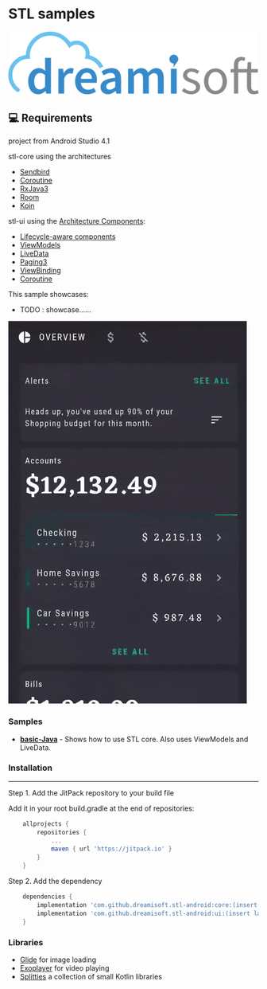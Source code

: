 # STL samples
<img src="screenshots/logo_dreami.png" alt="STL samples" width="1024" />


💻 Requirements
----------------
project from Android Studio 4.1


stl-core using the architectures
- [Sendbird](https://github.com/sendbird/Sendbird-Android)
- [Coroutine](https://developer.android.com/kotlin/coroutines)
- [RxJava3](https://github.com/ReactiveX/RxJava)
- [Room](https://developer.android.com/topic/libraries/architecture/room)
- [Koin](https://github.com/InsertKoinIO/koin)


stl-ui using the [Architecture Components](https://developer.android.com/arch):
- [Lifecycle-aware components](https://developer.android.com/topic/libraries/architecture/lifecycle)
- [ViewModels](https://developer.android.com/topic/libraries/architecture/viewmodel)
- [LiveData](https://developer.android.com/topic/libraries/architecture/livedata)
- [Paging3](https://developer.android.com/topic/libraries/architecture/paging/)
- [ViewBinding](https://developer.android.com/topic/libraries/view-binding)
- [Coroutine](https://developer.android.com/kotlin/coroutines)



This sample showcases:

* TODO : showcase......

<img src="screenshots/sample.gif"/>


### Samples

* **[basic-Java](https://github.com/dreamisoft/stl-android-sample/blob/master/basic-java)** - Shows how to use STL core. Also uses ViewModels and LiveData.


### Installation
---------------------
Step 1. Add the JitPack repository to your build file

Add it in your root build.gradle at the end of repositories:

```gradle
	allprojects {
		repositories {
			...
			maven { url 'https://jitpack.io' }
		}
	}
```
	

Step 2. Add the dependency

```gradle
	dependencies {
        implementation 'com.github.dreamisoft.stl-android:core:(insert latest version)'
        implementation 'com.github.dreamisoft.stl-android:ui:(insert latest version)'
	}
```


### Libraries

* [Glide][glide] for image loading
* [Exoplayer][exoplayer] for video playing
* [Splitties][splitties] a collection of small Kotlin libraries


[glide]: https://github.com/bumptech/glide
[exoplayer]: https://developer.android.com/guide/topics/media/exoplayer
[splitties]: https://github.com/LouisCAD/Splitties